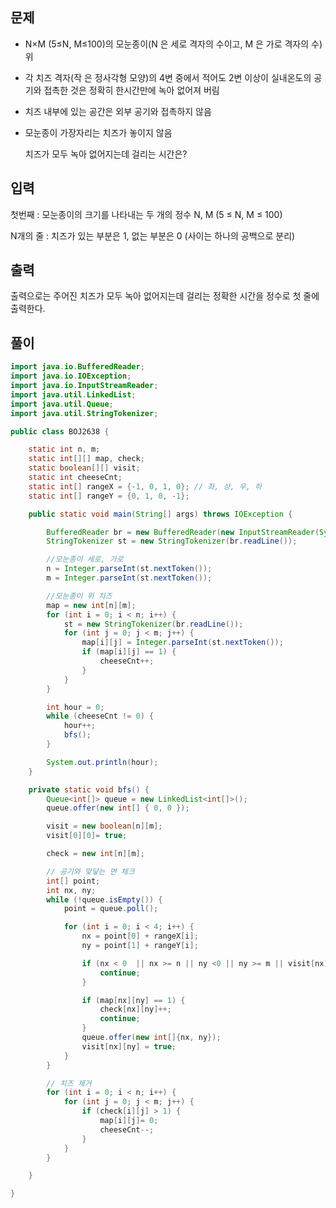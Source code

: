 ## 문제

- N×M (5≤N, M≤100)의 모눈종이(N 은 세로 격자의 수이고, M 은 가로 격자의 수) 위

- 각 치즈 격자(작 은 정사각형 모양)의 4변 중에서 적어도 2변 이상이 실내온도의 공기와 접촉한 것은 정확히 한시간만에 녹아 없어져 버림

- 치즈 내부에 있는 공간은 외부 공기와 접촉하지 않음

- 모눈종이 가장자리는 치즈가 놓이지 않음

  치즈가 모두 녹아 없어지는데 걸리는 시간은?

## 입력

첫번째 : 모눈종이의 크기를 나타내는 두 개의 정수 N, M (5 ≤ N, M ≤ 100) 

N개의 줄 : 치즈가 있는 부분은 1, 없는 부분은 0 (사이는 하나의 공백으로 분리)

## 출력

출력으로는 주어진 치즈가 모두 녹아 없어지는데 걸리는 정확한 시간을 정수로 첫 줄에 출력한다.

## 풀이

```java
import java.io.BufferedReader;
import java.io.IOException;
import java.io.InputStreamReader;
import java.util.LinkedList;
import java.util.Queue;
import java.util.StringTokenizer;

public class BOJ2638 {

    static int n, m;
    static int[][] map, check;
    static boolean[][] visit;
    static int cheeseCnt;
    static int[] rangeX = {-1, 0, 1, 0}; // 좌, 상, 우, 하
    static int[] rangeY = {0, 1, 0, -1};

    public static void main(String[] args) throws IOException {

        BufferedReader br = new BufferedReader(new InputStreamReader(System.in));
        StringTokenizer st = new StringTokenizer(br.readLine());

        //모눈종이 세로, 가로
        n = Integer.parseInt(st.nextToken());
        m = Integer.parseInt(st.nextToken());

        //모눈종이 위 치즈
        map = new int[n][m];
        for (int i = 0; i < n; i++) {
            st = new StringTokenizer(br.readLine());
            for (int j = 0; j < m; j++) {
                map[i][j] = Integer.parseInt(st.nextToken());
                if (map[i][j] == 1) {
                    cheeseCnt++;
                }
            }
        }

        int hour = 0;
        while (cheeseCnt != 0) {
            hour++;
            bfs();
        }

        System.out.println(hour);
    }

    private static void bfs() {
        Queue<int[]> queue = new LinkedList<int[]>();
        queue.offer(new int[] { 0, 0 });

        visit = new boolean[n][m];
        visit[0][0]= true;

        check = new int[n][m];

        // 공기와 맞닿는 면 체크
        int[] point;
        int nx, ny;
        while (!queue.isEmpty()) {
            point = queue.poll();

            for (int i = 0; i < 4; i++) {
                nx = point[0] + rangeX[i];
                ny = point[1] + rangeY[i];

                if (nx < 0  || nx >= n || ny <0 || ny >= m || visit[nx][ny]) {
                    continue;
                }

                if (map[nx][ny] == 1) {
                    check[nx][ny]++;
                    continue;
                }
                queue.offer(new int[]{nx, ny});
                visit[nx][ny] = true;
            }
        }

        // 치즈 제거
        for (int i = 0; i < n; i++) {
            for (int j = 0; j < m; j++) {
                if (check[i][j] > 1) {
                    map[i][j]= 0;
                    cheeseCnt--;
                }
            }
        }

    }

}
```